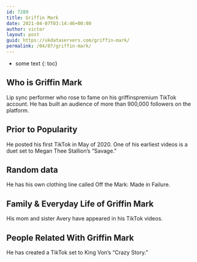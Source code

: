 ```yaml
---
id: 7289
title: Griffin Mark
date: 2021-04-07T03:14:46+00:00
author: victor
layout: post
guid: https://ukdataservers.com/griffin-mark/
permalink: /04/07/griffin-mark/
---
```


* some text
{: toc}


## Who is Griffin Mark



Lip sync performer who rose to fame on his griffinspremium TikTok account. He has built an audience of more than 900,000 followers on the platform.

                
                
                
## Prior to Popularity



He posted his first TikTok in May of 2020. One of his earliest videos is a duet set to Megan Thee Stallion&#8217;s &#8220;Savage.&#8221;

                
                
                
## Random data



He has his own clothing line called Off the Mark: Made in Failure. 

                
                
                
## Family & Everyday Life of Griffin Mark



His mom and sister Avery have appeared in his TikTok videos. 

                
                
                
## People Related With Griffin Mark



He has created a TikTok set to King Von&#8217;s &#8220;Crazy Story.&#8221; 

                
              
            
          
          
          